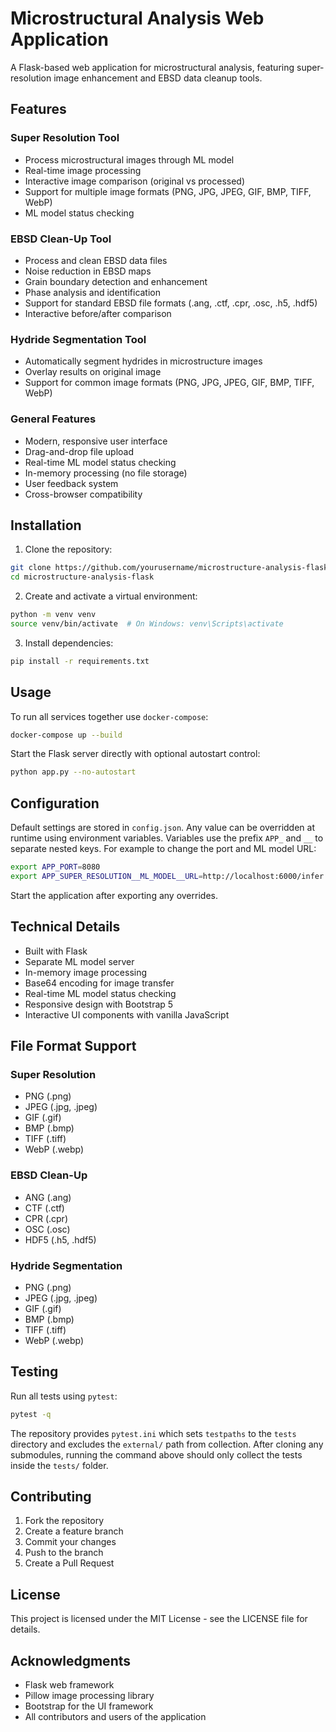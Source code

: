 # Microstructural Analysis Web Application

A Flask-based web application for microstructural analysis, featuring super-resolution image enhancement and EBSD data cleanup tools.

## Features

### Super Resolution Tool
- Process microstructural images through ML model
- Real-time image processing
- Interactive image comparison (original vs processed)
- Support for multiple image formats (PNG, JPG, JPEG, GIF, BMP, TIFF, WebP)
- ML model status checking

### EBSD Clean-Up Tool
- Process and clean EBSD data files
- Noise reduction in EBSD maps
- Grain boundary detection and enhancement
- Phase analysis and identification
- Support for standard EBSD file formats (.ang, .ctf, .cpr, .osc, .h5, .hdf5)
- Interactive before/after comparison

### Hydride Segmentation Tool
- Automatically segment hydrides in microstructure images
- Overlay results on original image
- Support for common image formats (PNG, JPG, JPEG, GIF, BMP, TIFF, WebP)

### General Features
- Modern, responsive user interface
- Drag-and-drop file upload
- Real-time ML model status checking
- In-memory processing (no file storage)
- User feedback system
- Cross-browser compatibility

## Installation

1. Clone the repository:
```bash
git clone https://github.com/yourusername/microstructure-analysis-flask.git
cd microstructure-analysis-flask
```

2. Create and activate a virtual environment:
```bash
python -m venv venv
source venv/bin/activate  # On Windows: venv\Scripts\activate
```

3. Install dependencies:
```bash
pip install -r requirements.txt
```

## Usage

To run all services together use `docker-compose`:
```bash
docker-compose up --build
```

Start the Flask server directly with optional autostart control:
```bash
python app.py --no-autostart
```

## Configuration

Default settings are stored in `config.json`. Any value can be overridden at
runtime using environment variables. Variables use the prefix `APP_` and `__`
to separate nested keys. For example to change the port and ML model URL:

```bash
export APP_PORT=8080
export APP_SUPER_RESOLUTION__ML_MODEL__URL=http://localhost:6000/infer
```

Start the application after exporting any overrides.

## Technical Details

- Built with Flask
- Separate ML model server
- In-memory image processing
- Base64 encoding for image transfer
- Real-time ML model status checking
- Responsive design with Bootstrap 5
- Interactive UI components with vanilla JavaScript

## File Format Support

### Super Resolution
- PNG (.png)
- JPEG (.jpg, .jpeg)
- GIF (.gif)
- BMP (.bmp)
- TIFF (.tiff)
- WebP (.webp)

### EBSD Clean-Up
- ANG (.ang)
- CTF (.ctf)
- CPR (.cpr)
- OSC (.osc)
- HDF5 (.h5, .hdf5)
### Hydride Segmentation
- PNG (.png)
- JPEG (.jpg, .jpeg)
- GIF (.gif)
- BMP (.bmp)
- TIFF (.tiff)
- WebP (.webp)

## Testing

Run all tests using `pytest`:

```bash
pytest -q
```

The repository provides `pytest.ini` which sets `testpaths` to the `tests`
directory and excludes the `external/` path from collection. After cloning any
submodules, running the command above should only collect the tests inside the
`tests/` folder.

## Contributing

1. Fork the repository
2. Create a feature branch
3. Commit your changes
4. Push to the branch
5. Create a Pull Request

## License

This project is licensed under the MIT License - see the LICENSE file for details.

## Acknowledgments

- Flask web framework
- Pillow image processing library
- Bootstrap for the UI framework
- All contributors and users of the application 
